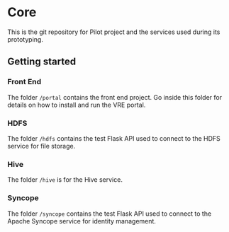 # Core

This is the git repository for Pilot project and the services used during its prototyping.

## Getting started

### Front End

The folder `/portal` contains the front end project. Go inside this folder for details on how to install and run the VRE portal.

### HDFS

The folder `/hdfs` contains the test Flask API used to connect to the HDFS service for file storage.

### Hive

The folder `/hive` is for the Hive service.

### Syncope

The folder `/syncope` contains the test Flask API used to connect to the Apache Syncope service for identity management.
